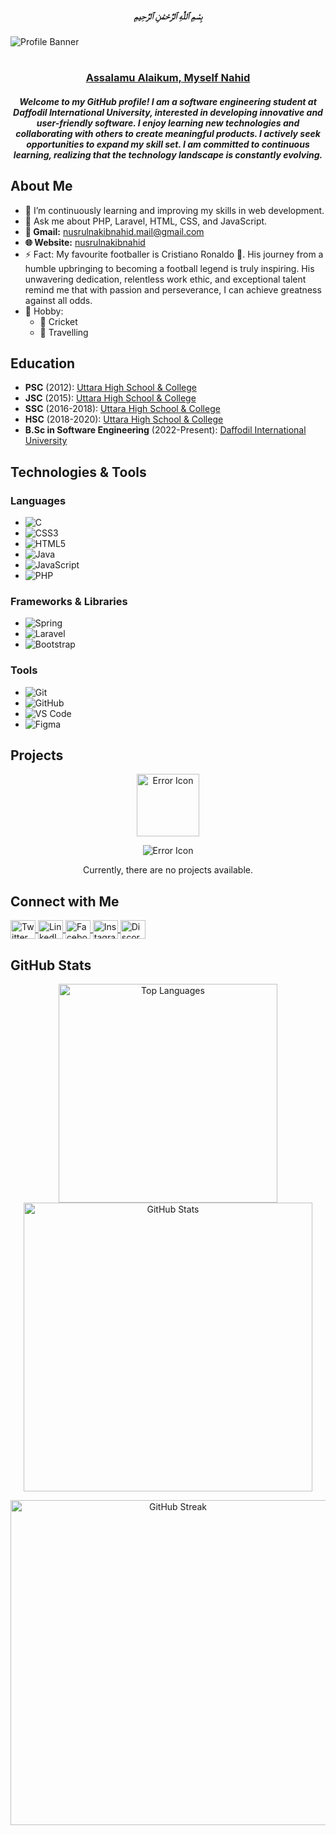 <h5 align="center"><b> بِسْمِ ٱللَّٰهِ ٱلرَّحْمَٰنِ ٱلرَّحِيمِ </b></h5>        

![Profile Banner](https://github.com/nusrulnakibnahid/nusrulnakibnahid/assets/105875914/fa591b5b-7f9a-4dbc-9971-4dd050facf9b)

# <h3 align="center"><b> <u> Assalamu Alaikum, Myself Nahid </u></b></h3> 


#### <h5 align="center">Welcome to my GitHub profile! I am a software engineering student at Daffodil International University, interested in developing innovative and user-friendly software. I enjoy learning new technologies and collaborating with others to create meaningful products. I actively seek opportunities to expand my skill set. I am committed to continuous learning, realizing that the technology landscape is constantly evolving.</h5> 

## About Me

- 🌱 I’m continuously learning and improving my skills in web development.
- 💬 Ask me about PHP, Laravel, HTML, CSS, and JavaScript.
- **📧 Gmail:** [nusrulnakibnahid.mail@gmail.com](mailto:nusrulnakibnahid.mail@gmail.com)
- **🌐 Website:** [nusrulnakibnahid](https://nusrulnakibnahid.github.io/My-Portfolio-Website/)
- ⚡ Fact: My favourite footballer is Cristiano Ronaldo 🐐. His journey from a humble upbringing to becoming a football legend is truly inspiring. His unwavering dedication, relentless work ethic, and exceptional talent remind me that with passion and perseverance, I can achieve greatness against all odds.
- 🎯 Hobby: 
  - 🏏 Cricket 
  - 🧳 Travelling

## Education

- **PSC** (2012): [Uttara High School & College](https://en.wikipedia.org/wiki/Uttara_High_School_and_College)
- **JSC** (2015): [Uttara High School & College](https://en.wikipedia.org/wiki/Uttara_High_School_and_College)
- **SSC** (2016-2018): [Uttara High School & College](https://en.wikipedia.org/wiki/Uttara_High_School_and_College)
- **HSC** (2018-2020): [Uttara High School & College](https://en.wikipedia.org/wiki/Uttara_High_School_and_College)
- **B.Sc in Software Engineering** (2022-Present): [Daffodil International University](https://daffodilvarsity.edu.bd/)

## Technologies & Tools

### Languages

- ![C](https://img.shields.io/badge/C-00599C?style=for-the-badge&logo=c&logoColor=white)
- ![CSS3](https://img.shields.io/badge/CSS3-1572B6?style=for-the-badge&logo=css3&logoColor=white)
- ![HTML5](https://img.shields.io/badge/HTML5-E34F26?style=for-the-badge&logo=html5&logoColor=white)
- ![Java](https://img.shields.io/badge/Java-007396?style=for-the-badge&logo=openjdk&logoColor=white)
- ![JavaScript](https://img.shields.io/badge/JavaScript-F7DF1E?style=for-the-badge&logo=javascript&logoColor=black)
- ![PHP](https://img.shields.io/badge/PHP-777BB4?style=for-the-badge&logo=php&logoColor=white)

### Frameworks & Libraries

- ![Spring](https://img.shields.io/badge/Spring-6DB33F?style=for-the-badge&logo=spring&logoColor=white)
- ![Laravel](https://img.shields.io/badge/Laravel-FF2D20?style=for-the-badge&logo=laravel&logoColor=white)
- ![Bootstrap](https://img.shields.io/badge/Bootstrap-563D7C?style=for-the-badge&logo=bootstrap&logoColor=white)


### Tools

- ![Git](https://img.shields.io/badge/Git-F05032?style=for-the-badge&logo=git&logoColor=white)
- ![GitHub](https://img.shields.io/badge/GitHub-181717?style=for-the-badge&logo=github&logoColor=white)
- ![VS Code](https://img.shields.io/badge/VS%20Code-007ACC?style=for-the-badge&logo=visual-studio-code&logoColor=white)
- ![Figma](https://img.shields.io/badge/Figma-F24E1E?style=for-the-badge&logo=figma&logoColor=white)



## Projects

<p align="center">
  <img src="https://img.icons8.com/ios/452/error.png" alt="Error Icon" width="100" />
</p> <p align="center">
  <img src="https://img.shields.io/badge/Error-FF0000?style=for-the-badge&logo=error&logoColor=white&labelColor=black&logo Width=100" alt="Error Icon" />
</p>
<p align="center"> Currently, there are no projects available.</p>





## Connect with Me

<p align="left">
  <a href="https://twitter.com/nakib_nahid" target="_blank">
    <img align="center" src="https://raw.githubusercontent.com/rahuldkjain/github-profile-readme-generator/master/src/images/icons/Social/twitter.svg" alt="Twitter" height="30" width="40" />
  </a>
  <a href="https://linkedin.com/in/nakib-nahid" target="_blank">
    <img align="center" src="https://raw.githubusercontent.com/rahuldkjain/github-profile-readme-generator/master/src/images/icons/Social/linked-in-alt.svg" alt="LinkedIn" height="30" width="40" />
  </a>
  <a href="https://fb.com/nakibnahid.restricted" target="_blank">
    <img align="center" src="https://raw.githubusercontent.com/rahuldkjain/github-profile-readme-generator/master/src/images/icons/Social/facebook.svg" alt="Facebook" height="30" width="40" />
  </a>
  <a href="https://instagram.com/_nahid_xd_" target="_blank">
    <img align="center" src="https://raw.githubusercontent.com/rahuldkjain/github-profile-readme-generator/master/src/images/icons/Social/instagram.svg" alt="Instagram" height="30" width="40" />
  </a>
  <a href="https://discord.gg/nahid_restricted" target="_blank">
    <img align="center" src="https://raw.githubusercontent.com/rahuldkjain/github-profile-readme-generator/master/src/images/icons/Social/discord.svg" alt="Discord" height="30" width="40" />
  </a>
</p>





## GitHub Stats

<p align="center">
  <img src="https://github-readme-stats.vercel.app/api/top-langs/?username=nusrulnakibnahid&layout=compact&show_icons=true&locale=en" alt="Top Languages" width="350" />
    <img src="https://github-readme-stats.vercel.app/api/?username=nusrulnakibnahid&show_icons=true&locale=en" alt="GitHub Stats" width="462" />
</p>


<p align="center">
  <img src="https://github-readme-streak-stats.herokuapp.com/?user=nusrulnakibnahid&theme=transparent&card_width=550" alt="GitHub Streak" width="520" />
</p>







<!--
**nusrulnakibnahid/nusrulnakibnahid** is a ✨ special ✨ repository because its `README.md` (this file) appears on your GitHub profile.
-->
